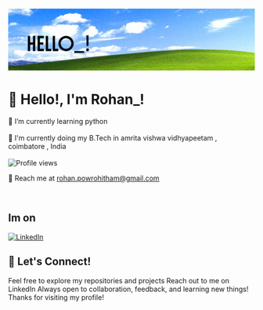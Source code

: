 ![Alt text](/1000026895.png)
# 👋 Hello!, I'm Rohan_!


🌱 I’m currently learning python <br><br>
📍 I'm currently doing my B.Tech in amrita vishwa vidhyapeetam , coimbatore , India <br><br>
![Profile views](https://counter.kuber.studio/rox4545/hacker/count.svg)
<p>📧 Reach me at <a href="rohan.powrohitham@gmail.com">rohan.powrohitham@gmail.com</a></p><br>

## Im on
[![LinkedIn](https://img.shields.io/badge/LinkedIn-%230077B5.svg?logo=linkedin&logoColor=white)](www.linkedin.com/in/powrohitham-rohan-5b906a301)

## 🙌 Let's Connect!
Feel free to explore my repositories and projects
Reach out to me on LinkedIn
Always open to collaboration, feedback, and learning new things!
Thanks for visiting my profile!
